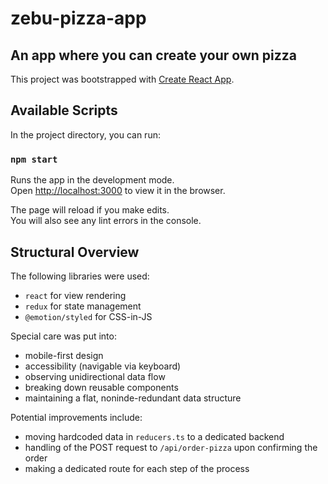 # zebu-pizza-app
## An app where you can create your own pizza

This project was bootstrapped with [Create React App](https://github.com/facebook/create-react-app).

## Available Scripts

In the project directory, you can run:

### `npm start`

Runs the app in the development mode.<br />
Open [http://localhost:3000](http://localhost:3000) to view it in the browser.

The page will reload if you make edits.<br />
You will also see any lint errors in the console.

## Structural Overview

The following libraries were used:
  - `react` for view rendering
  - `redux` for state management
  - `@emotion/styled` for CSS-in-JS

Special care was put into:
  - mobile-first design
  - accessibility (navigable via keyboard)
  - observing unidirectional data flow
  - breaking down reusable components
  - maintaining a flat, noninde-redundant data structure

Potential improvements include:
  - moving hardcoded data in `reducers.ts` to a dedicated backend
  - handling of the POST request to `/api/order-pizza` upon confirming the order
  - making a dedicated route for each step of the process

